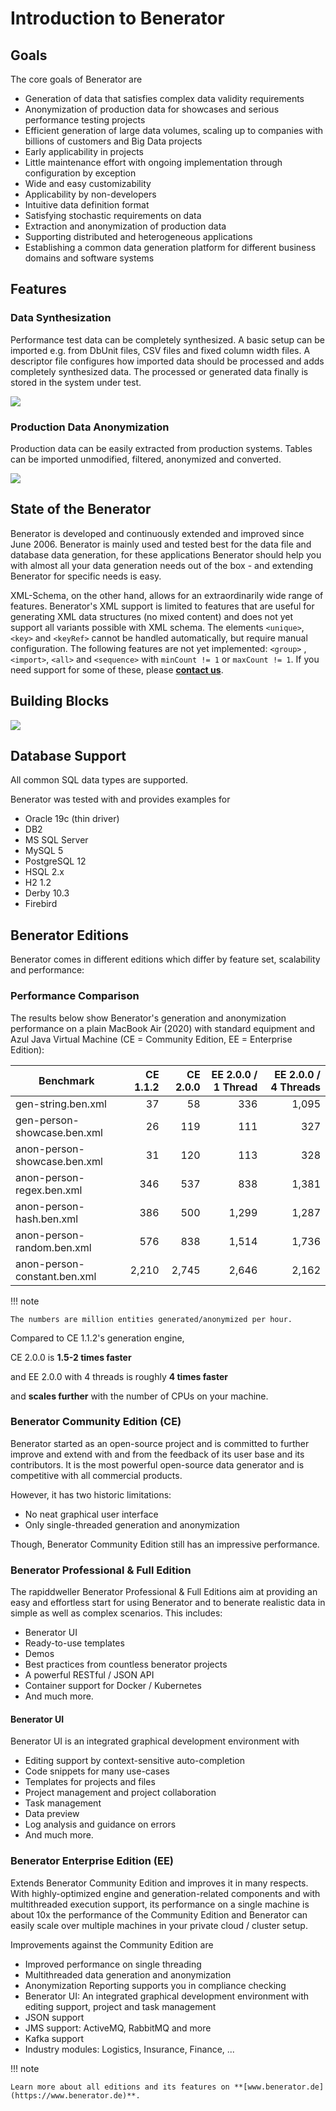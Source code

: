 # Introduction to Benerator

## Goals

The core goals of Benerator are

- Generation of data that satisfies complex data validity requirements
- Anonymization of production data for showcases and serious performance testing projects
- Efficient generation of large data volumes, scaling up to companies with billions of customers and Big Data projects
- Early applicability in projects
- Little maintenance effort with ongoing implementation through configuration by exception
- Wide and easy customizability
- Applicability by non-developers
- Intuitive data definition format
- Satisfying stochastic requirements on data
- Extraction and anonymization of production data
- Supporting distributed and heterogeneous applications
- Establishing a common data generation platform for different business domains and software systems

## Features

### Data Synthesization

Performance test data can be completely synthesized. A basic setup can be imported e.g. from DbUnit files, CSV files and fixed column width files. A
descriptor file configures how imported data should be processed and adds completely synthesized data. The processed or generated data finally is
stored in the system under test.

![](assets/grafik1.png)

### Production Data Anonymization

Production data can be easily extracted from production systems. Tables can be imported unmodified, filtered, anonymized and converted.

![](assets/grafik2.png)

## State of the Benerator

Benerator is developed and continuously extended and improved since June 2006\. Benerator is mainly used and tested best for the data file and database
data generation, for these applications Benerator should help you with almost all your data generation needs out of the box - and extending Benerator
for specific needs is easy.

XML-Schema, on the other hand, allows for an extraordinarily wide range of features. Benerator's XML support is limited to features that are useful
for generating XML data structures (no mixed content) and does not yet support all variants possible with XML schema. The elements `<unique>`, `<key>`
and `<keyRef>` cannot be handled automatically, but require manual configuration. The following features are not yet implemented: `<group>`
, `<import>`, `<all>` and `<sequence>` with `minCount != 1` or `maxCount != 1`. 
If you need support for some of these, please **[contact us](mailto:team@rapiddweller.com)**.

## Building Blocks

![](assets/grafik3.png)

## Database Support

All common SQL data types are supported.

Benerator was tested with and provides examples for

- Oracle 19c (thin driver)
- DB2
- MS SQL Server
- MySQL 5
- PostgreSQL 12
- HSQL 2.x
- H2 1.2
- Derby 10.3
- Firebird


## Benerator Editions

Benerator comes in different editions which differ by feature set, scalability and performance:

### Performance Comparison
The results below show Benerator's generation and anonymization performance on a plain 
MacBook Air (2020) with standard equipment and Azul Java Virtual Machine 
(CE = Community Edition, EE = Enterprise Edition):

| Benchmark | CE 1.1.2 | CE 2.0.0 | EE 2.0.0 / 1 Thread | EE 2.0.0 / 4 Threads | 
| --- | ---: | ---: | ---: | ---: |
| gen-string.ben.xml           |    37 |    58 |   336 | 1,095 |
| gen-person-showcase.ben.xml  |    26 |   119 |   111 |   327 |
| anon-person-showcase.ben.xml |    31 |   120 |   113 |   328 |
| anon-person-regex.ben.xml    |   346 |   537 |   838 | 1,381 |
| anon-person-hash.ben.xml     |   386 |   500 | 1,299 | 1,287 |
| anon-person-random.ben.xml   |   576 |   838 | 1,514 | 1,736 |
| anon-person-constant.ben.xml | 2,210 | 2,745 | 2,646 | 2,162 |

!!! note

    The numbers are million entities generated/anonymized per hour.

Compared to CE 1.1.2's generation engine,

CE 2.0.0 is **1.5-2 times faster** 

and EE 2.0.0 with 4 threads is roughly **4 times faster** 

and **scales further** with the number of CPUs on your machine.


### Benerator Community Edition (CE)

Benerator started as an open-source project and is committed to further improve and extend
with and from the feedback of its user base and its contributors.
It is the most powerful open-source data generator and is competitive with all commercial
products.

However, it has two historic limitations:

- No neat graphical user interface
- Only single-threaded generation and anonymization

Though, Benerator Community Edition still has an impressive performance.

### Benerator Professional & Full Edition

The rapiddweller Benerator Professional & Full Editions aim at providing an easy and effortless 
start for using Benerator and to benerate realistic data in simple as well as complex scenarios. This includes:

- Benerator UI
- Ready-to-use templates
- Demos
- Best practices from countless benerator projects 
- A powerful RESTful / JSON API
- Container support for Docker / Kubernetes
- And much more.

#### Benerator UI

Benerator UI is an integrated graphical development environment with 

- Editing support by context-sensitive auto-completion
- Code snippets for many use-cases
- Templates for projects and files
- Project management and project collaboration 
- Task management
- Data preview
- Log analysis and guidance on errors
- And much more.


### Benerator Enterprise Edition (EE)

Extends Benerator Community Edition and improves it in many respects. 
With highly-optimized engine and generation-related components 
and with multithreaded execution support, its performance on a single
machine is about 10x the performance of the Community Edition 
and Benerator can easily scale over multiple machines in your private cloud / cluster setup.

Improvements against the Community Edition are

- Improved performance on single threading
- Multithreaded data generation and anonymization
- Anonymization Reporting supports you in compliance checking
- Benerator UI: An integrated graphical development environment with editing support, project and task management
- JSON support
- JMS support: ActiveMQ, RabbitMQ and more
- Kafka support
- Industry modules: Logistics, Insurance, Finance, ...

!!! note

    Learn more about all editions and its features on **[www.benerator.de](https://www.benerator.de)**.